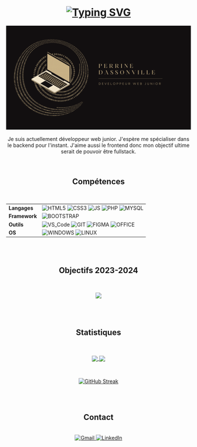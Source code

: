 

<!--
**Xenophee/Xenophee** is a ✨ _special_ ✨ repository because its `README.md` (this file) appears on your GitHub profile.

Here are some ideas to get you started:

- 🔭 I’m currently working on ...
- 🌱 I’m currently learning ...
- 👯 I’m looking to collaborate on ...
- 🤔 I’m looking for help with ...
- 💬 Ask me about ...
- 📫 How to reach me: ...
- 😄 Pronouns: ...
- ⚡ Fun fact: ...
-->
<div align="center">
  <h1>
    <a href="https://git.io/typing-svg"><img src="https://readme-typing-svg.herokuapp.com?font=Fira+Code&size=30&pause=1000&color=B2956A&width=700&lines=Bonjour%2C+bienvenue+sur+mon+profil+!+%F0%9F%91%8B" alt="Typing SVG" /></a>
  </h1>
</div>

![perrine dassonville](https://github.com/Xenophee/Xenophee/blob/main/img/banner.png?raw=true)

<p align="center">
  Je suis actuellement développeur web junior. J'espère me spécialiser dans le backend pour l'instant. J'aime aussi le frontend donc mon objectif ultime serait de pouvoir être fullstack.
</p>

<br>

<h2 align="center">Compétences</h3>
<br>

<div align="center">
  
|  |  |
|----------------------|----------------------|
| **Langages**   | ![HTML5](https://img.shields.io/badge/HTML5-E34F26?style=for-the-badge&logo=html5&logoColor=white) ![CSS3](https://img.shields.io/badge/CSS3-1572B6?style=for-the-badge&logo=css3&logoColor=white) ![JS](https://img.shields.io/badge/Javascript-f7e01b?style=for-the-badge&logo=javascript&logoColor=black) ![PHP](https://img.shields.io/badge/PHP-777bb3?style=for-the-badge&logo=php&logoColor=white) ![MYSQL](https://img.shields.io/badge/mysql-00566a?style=for-the-badge&logo=mysql&logoColor=white) |
| **Framework**   | ![BOOTSTRAP](https://img.shields.io/badge/Bootstrap-593588?style=for-the-badge&logo=bootstrap&logoColor=white)    |
| **Outils**   | ![VS_Code](https://img.shields.io/badge/vs_code-%231572B6.svg?style=for-the-badge&logo=visualstudiocode&logoColor=white) ![GIT](https://img.shields.io/badge/Git-df4c37?style=for-the-badge&logo=git&logoColor=white) ![FIGMA](https://img.shields.io/badge/Figma-ff7362?style=for-the-badge&logo=figma&logoColor=white) ![OFFICE](https://img.shields.io/badge/suite_office-eb3c01?style=for-the-badge&logo=microsoftoffice&logoColor=white) |
| **OS**   | ![WINDOWS](https://img.shields.io/badge/windows-01a4ee?style=for-the-badge&logo=windows&logoColor=white) ![LINUX](https://img.shields.io/badge/Linux-000000?style=for-the-badge&logo=linux&logoColor=white)  |

</div>
<br>
<br>


<h2 align="center">Objectifs 2023-2024</h3>
<br>
<p align="center">
  <img src="https://skillicons.dev/icons?i=symfony,laravel,nodejs,react,electron,ts,sass">
</p>
<br>
<br>

<h2 align="center">Statistiques</h3>
<br>

<p align="center">
  <a href="https://github.com/anuraghazra/github-readme-stats">
    <img height=200 align="center" src="https://github-readme-stats.vercel.app/api?username=Xenophee&show_icons=true&bg_color=B2956A&text_color=EBEBEB&title_color=120F10&icon_color=120F10&locale=fr&hide_border=true" />
  </a>
  <a href="https://github.com/anuraghazra/convoychat">
    <img height=200 align="center" src="https://github-readme-stats.vercel.app/api/top-langs?username=Xenophee&hide=html,hack&langs_count=8&card_width=320&bg_color=B2956A&text_color=EBEBEB&title_color=120F10&locale=fr&hide_border=true" />
  </a>
</p>

<br>
<p align="center"> 
  <a href="https://git.io/streak-stats"><img src="https://streak-stats.demolab.com/?user=Xenophee&locale=fr&currStreakNum=EBD6D0&sideNums=121011&sideLabels=121011&dates=EBEBEB&border=EB545400&background=B2956A&ring=121011&fire=121011&currStreakLabel=121011" alt="GitHub Streak" /></a>
</p>

<br>
<br>

<h2 align="center">Contact</h3>
<br>

<div align="center">
    <a href="mailto:perrine.dassonville@gmail.com">
        <img src="https://img.shields.io/badge/Gmail-D14836?style=for-the-badge&logo=gmail&logoColor=white" alt="Gmail">
    </a>
    <a href="https://www.linkedin.com/in/perrine-dassonville-54047b266/">
        <img src="https://img.shields.io/badge/LinkedIn-%230077B5.svg?style=for-the-badge&logo=linkedin&logoColor=white" alt="LinkedIn">
    </a>
</div>

